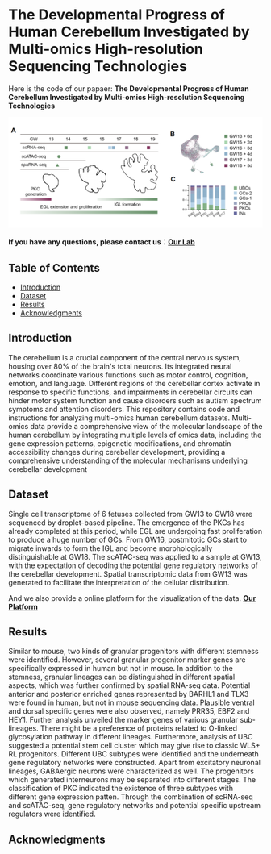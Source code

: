 # The Developmental Progress of Human Cerebellum Investigated by Multi-omics High-resolution Sequencing Technologies

Here is the code of our papaer: **The Developmental Progress of Human Cerebellum Investigated by Multi-omics High-resolution Sequencing Technologies**

![breif view of our paper](./picture1/picture1_00.png)


**If you have any questions, please contact us：**[**Our Lab**](http://english.genetics.cas.cn/people/faculty/index_20424.html?json=http://sourcedb.genetics.cas.cn/yw/people/peop/faculty/200907/t20090721_2130952.json)



## Table of Contents
- [Introduction](#introduction)
- [Dataset](#dataset)
- [Results](#results)
- [Acknowledgments](#acknowledgments)

## Introduction

The cerebellum is a crucial component of the central nervous system, housing over 80% of the brain's total neurons. Its integrated neural networks coordinate various functions such as motor control, cognition, emotion, and language. Different regions of the cerebellar cortex activate in response to specific functions, and impairments in cerebellar circuits can hinder motor system function and cause disorders such as autism spectrum symptoms and attention disorders. This repository contains code and instructions for analyzing multi-omics human cerebellum datasets. Multi-omics data provide a comprehensive view of the molecular landscape of the human cerebellum by integrating multiple levels of omics data, including the gene expression patterns, epigenetic modifications, and chromatin accessibility changes during cerebellar development, providing a comprehensive understanding of the molecular mechanisms underlying cerebellar development

## Dataset
Single cell transcriptome of 6 fetuses collected from GW13 to GW18 were sequenced by droplet-based pipeline. The emergence of the PKCs has already completed at this period, while EGL are undergoing fast proliferation to produce a huge number of GCs. From GW16, postmitotic GCs start to migrate inwards to form the IGL and become morphologically distinguishable at GW18. The scATAC-seq was applied to a sample at GW13, with the expectation of decoding the potential gene regulatory networks of the cerebellar development. Spatial transcriptomic data from GW13 was generated to facilitate the interpretation of the cellular distribution.

And we also provide a online platform for the visualization of the data. [**Our Platform**](http://sourcedb.genetics.cas.cn/yw/people/peop/faculty/200907/t20090721_2130952.json)

## Results
Similar to mouse, two kinds of granular progenitors with different stemness were identified. However, several granular progenitor marker genes are specifically expressed in human but not in mouse. In addition to the stemness, granular lineages can be distinguished in different spatial aspects, which was further confirmed by spatial RNA-seq data. Potential anterior and posterior enriched genes represented by BARHL1 and TLX3 were found in human, but not in mouse sequencing data. Plausible ventral and dorsal specific genes were also observed, namely PRR35, EBF2 and HEY1. Further analysis unveiled the marker genes of various granular sub-lineages. There might be a preference of proteins related to O-linked glycosylation pathway in different lineages. Furthermore, analysis of UBC suggested a potential stem cell cluster which may give rise to classic WLS+ RL progenitors. Different UBC subtypes were identified and the underneath gene regulatory networks were constructed. Apart from excitatory neuronal lineages, GABAergic neurons were characterized as well. The progenitors which generated interneurons may be separated into different stages. The classification of PKC indicated the existence of three subtypes with different gene expression patten. Through the combination of scRNA-seq and scATAC-seq, gene regulatory networks and potential specific upstream regulators were identified.

## Acknowledgments

